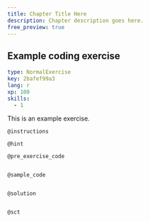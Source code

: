 ```yaml
---
title: Chapter Title Here
description: Chapter description goes here.
free_preview: true
---
```


## Example coding exercise

```yaml
type: NormalExercise
key: 2bafef99a3
lang: r
xp: 100
skills:
  - 1
```

This is an example exercise.

`@instructions`


`@hint`


`@pre_exercise_code`
```{r}

```

`@sample_code`
```{r}

```

`@solution`
```{r}

```

`@sct`
```{r}

```
